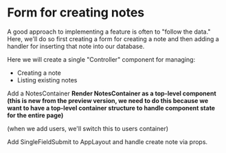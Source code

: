 # Form for creating notes

A good approach to implementing a feature is often to "follow the data."  Here, we'll do so first creating a form for creating a note and then adding a handler for inserting that note into our database.



Here we will create a single "Controller" component for managing:
- Creating a note
- Listing existing notes

Add a NotesContainer
**Render NotesContainer as a top-level component (this is new from the preview version, we need to do this because we want to have a top-level container structure to handle component state for the entire page)**

(when we add users, we'll switch this to users container)

Add SingleFieldSubmit to AppLayout and handle create note via props.






